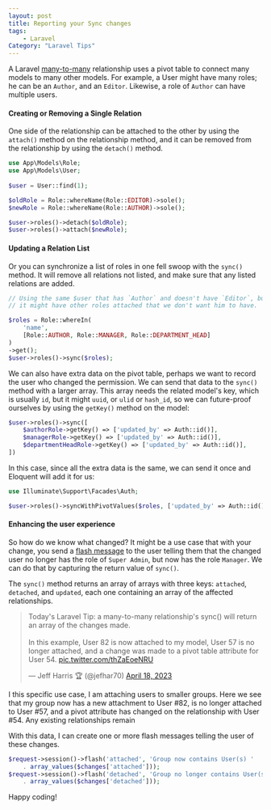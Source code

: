```yaml
---
layout: post
title: Reporting your Sync changes
tags:
    - Laravel
Category: "Laravel Tips"
---
```


A Laravel
[many-to-many](https://laravel.com/docs/10.x/eloquent-relationships#many-to-many)
relationship uses a pivot table to connect many models to many other models.
For example, a User might have many roles; he can be an `Author`, and an
`Editor`. Likewise, a role of `Author` can have multiple users.

#### Creating or Removing a Single Relation

One side of the relationship can be attached to the other by using the
`attach()` method on the relationship method, and it can be removed from the 
relationship by using the `detach()` method.

```php
use App\Models\Role;
use App\Models\User;
 
$user = User::find(1);

$oldRole = Role::whereName(Role::EDITOR)->sole();
$newRole = Role::whereName(Role::AUTHOR)->sole(); 

$user->roles()->detach($oldRole);
$user->roles()->attach($newRole);
```

#### Updating a  Relation List

Or you can synchronize a list of roles in one fell swoop with the `sync()`
method. It will remove all relations not listed, and make sure that any
listed relations are added.

```php
// Using the same $user that has `Author` and doesn't have `Editor`, but
// it might have other roles attached that we don't want him to have. 

$roles = Role::whereIn(
    'name',
    [Role::AUTHOR, Role::MANAGER, Role::DEPARTMENT_HEAD]
)
->get();
$user->roles()->sync($roles);
```

We can also have extra data on the pivot table, perhaps we want to record
the user who changed the permission. We can send that data to the `sync()`
method with a larger array. This array needs the related model's key, which
is usually `id`, but it might `uuid`, or `ulid` or `hash_id`, so we can
future-proof ourselves by using the `getKey()` method on the model:

```php
$user->roles()->sync([
    $authorRole->getKey() => ['updated_by' => Auth::id()],
    $managerRole->getKey() => ['updated_by' => Auth::id()],
    $departmentHeadRole->getKey() => ['updated_by' => Auth::id()],
])
```

In this case, since all the extra data is the same, we can send it once and 
Eloquent will add it for us:

```php
use Illuminate\Support\Facades\Auth;

$user->roles()->syncWithPivotValues($roles, ['updated_by' => Auth::id()]);
```

#### Enhancing the user experience

So how do we know what changed? It might be a use case that with your change,
you send a [flash message](https://laravel.com/docs/10.x/session#flash-data)
to the user telling them that the changed user no longer has the role of `Super
Admin`, but now has the role `Manager`. We can do that by capturing the
return value of `sync()`.

The `sync()` method returns an array of arrays with three
keys: `attached`, `detached`, and `updated`, each one containing an array of
the affected relationships.

<blockquote class="twitter-tweet"><p lang="en" dir="ltr">Today&#39;s Laravel Tip: a many-to-many relationship&#39;s sync() will return an array of the changes made.<br><br>In this example, User 82 is now attached to my model, User 57 is no longer attached, and a change was made to a pivot table attribute for User 54. <a href="https://t.co/thZaEoeNRU">pic.twitter.com/thZaEoeNRU</a></p>&mdash; Jeff Harris 🏆 (@jefhar70) <a href="https://twitter.com/jefhar70/status/1648351261752688642?ref_src=twsrc%5Etfw">April 18, 2023</a></blockquote> <script async src="https://platform.twitter.com/widgets.js" charset="utf-8"></script>

I this specific use case, I am attaching users to smaller groups. Here we
see that my group now has a new attachment to User #82, is no longer
attached to User #57, and a pivot attribute has changed on the relationship
with User #54. Any existing relationships remain

With this data, I can create one or more flash messages telling the user of
these changes.

```php
$request->session()->flash('attached', 'Group now contains User(s) '
    . array_values($changes['attached']));
$request->session()->flash('detached', 'Group no longer contains User(s) '
    . array_values($changes['detached']));
```

Happy coding!
